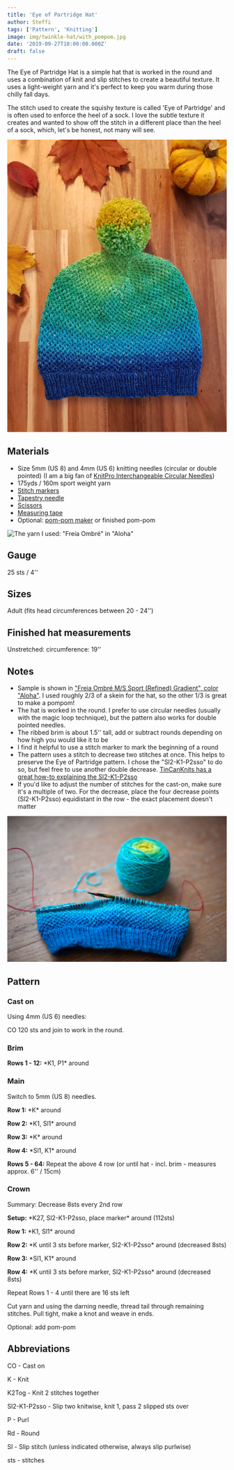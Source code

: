 ```yaml
---
title: 'Eye of Partridge Hat'
author: Steffi
tags: ['Pattern', 'Knitting']
image: img/twinkle-hat/with_pompom.jpg
date: '2019-09-27T10:00:00.000Z'
draft: false
---
```


The Eye of Partridge Hat is a simple hat that is worked in the round and uses a combination of knit and slip stitches to create a beautiful texture. It uses a light-weight yarn and it's perfect to keep you warm during those chilly fall days.

The stitch used to create the squishy texture is called 'Eye of Partridge' and is often used to enforce the heel of a sock. I love the subtle texture it creates and wanted to show off the stitch in a different place than the heel of a sock, which, let's be honest, not many will see.

![The Eye of Partridge Hat](img/twinkle-hat/with_pompom.jpg)

## Materials

- Size 5mm (US 8) and 4mm (US 6) knitting needles (circular or double pointed) (I am a big fan of [KnitPro Interchangeable Circular Needles](https://www.lovecrafts.com/en-gb/p/knit-pro-symfonie-interchangeable-circular-needle-starter-set?utm_medium=affiliate&a_aid=47afbd68))
- 175yds / 160m sport weight yarn
- [Stitch markers](https://www.lovecrafts.com/en-gb/p/knit-pro-locking-stitch-markers?utm_medium=affiliate&a_aid=47afbd68)
- [Tapestry needle](https://www.lovecrafts.com/en-gb/p/knit-pro-tapestry-needle-set?utm_medium=affiliate&a_aid=47afbd68)
- [Scissors](https://www.lovecrafts.com/en-gb/p/hemline-stork-scissors?utm_medium=affiliate&a_aid=47afbd68)
- [Measuring tape](https://www.lovecrafts.com/en-gb/p/hemline-spring-loaded-tape-measure?utm_medium=affiliate&a_aid=47afbd68)
- Optional: [pom-pom maker](https://www.lovecrafts.com/en-gb/p/addi-moon-pom-pom-maker?utm_medium=affiliate&a_aid=47afbd68) or finished pom-pom

![The yarn I used: "Freia Ombré" in "Aloha"](img/twinkle-hat/freia_yarn.png)

## Gauge

25 sts / 4''

## Sizes

Adult (fits head circumferences between 20 - 24'')

## Finished hat measurements

Unstretched: circumference: 19''

## Notes

- Sample is shown in ["Freia Ombré M/S Sport (Refined) Gradient", color "Aloha"](https://www.ravelry.com/yarns/library/knitwhits-freia-handpaints-freia-ombre-m-s-sport-refined---gradient). I used roughly 2/3 of a skein for the hat, so the other 1/3 is great to make a pompom!
- The hat is worked in the round. I prefer to use circular needles (usually with the magic loop technique), but the pattern also works for double pointed needles.
- The ribbed brim is about 1.5'' tall, add or subtract rounds depending on how high you would like it to be
- I find it helpful to use a stitch marker to mark the beginning of a round
- The pattern uses a stitch to decrease two stitches at once. This helps to preserve the Eye of Partridge pattern. I chose the "Sl2-K1-P2sso" to do so, but feel free to use another double decrease. [TinCanKnits has a great how-to explaining the Sl2-K1-P2sso](https://blog.tincanknits.com/2016/01/21/central-double-decrease/)
- If you'd like to adjust the number of stitches for the cast-on, make sure it's a multiple of two. For the decrease, place the four decrease points (Sl2-K1-P2sso) equidistant in the row - the exact placement doesn't matter

![Hat in Progress](img/twinkle-hat/hat_in_progress.jpg)

## Pattern

### Cast on

Using 4mm (US 6) needles:

CO 120 sts and join to work in the round.

### Brim

**Rows 1 - 12:** \*K1, P1\* around

### Main

Switch to 5mm (US 8) needles.

**Row 1:** \*K\* around

**Row 2:** \*K1, Sl1\* around

**Row 3:** \*K\* around

**Row 4:** \*Sl1, K1\* around

**Rows 5 - 64:** Repeat the above 4 row (or until hat - incl. brim - measures approx. 6'' / 15cm)

### Crown

Summary: Decrease 8sts every 2nd row

**Setup:** \*K27, Sl2-K1-P2sso, place marker\* around (112sts)

**Row 1:** \*K1, Sl1\* around

**Row 2:** \*K until 3 sts before marker, Sl2-K1-P2sso\* around (decreased 8sts)

**Row 3:** \*Sl1, K1\* around

**Row 4:** \*K until 3 sts before marker, Sl2-K1-P2sso\* around (decreased 8sts)

Repeat Rows 1 - 4 until there are 16 sts left

Cut yarn and using the darning needle, thread tail through remaining stitches.
Pull tight, make a knot and weave in ends.

Optional: add pom-pom

## Abbreviations

CO - Cast on

K - Knit

K2Tog - Knit 2 stitches together

Sl2-K1-P2sso - Slip two knitwise, knit 1, pass 2 slipped sts over

P - Purl

Rd - Round

Sl - Slip stitch (unless indicated otherwise, always slip purlwise)

sts - stitches
